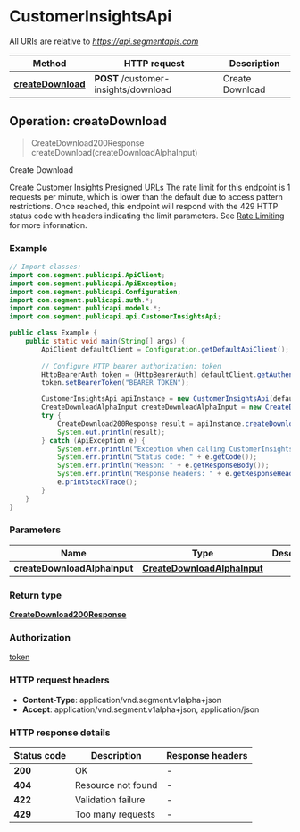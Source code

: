 # CustomerInsightsApi

All URIs are relative to *https://api.segmentapis.com*

| Method | HTTP request | Description |
|------------- | ------------- | -------------|
| [**createDownload**](CustomerInsightsApi.md#createDownload) | **POST** /customer-insights/download | Create Download |



## Operation: createDownload

> CreateDownload200Response createDownload(createDownloadAlphaInput)

Create Download

Create Customer Insights Presigned URLs   The rate limit for this endpoint is 1 requests per minute, which is lower than the default due to access pattern restrictions. Once reached, this endpoint will respond with the 429 HTTP status code with headers indicating the limit parameters. See [Rate Limiting](/#tag/Rate-Limits) for more information.

### Example

```java
// Import classes:
import com.segment.publicapi.ApiClient;
import com.segment.publicapi.ApiException;
import com.segment.publicapi.Configuration;
import com.segment.publicapi.auth.*;
import com.segment.publicapi.models.*;
import com.segment.publicapi.api.CustomerInsightsApi;

public class Example {
    public static void main(String[] args) {
        ApiClient defaultClient = Configuration.getDefaultApiClient();
        
        // Configure HTTP bearer authorization: token
        HttpBearerAuth token = (HttpBearerAuth) defaultClient.getAuthentication("token");
        token.setBearerToken("BEARER TOKEN");

        CustomerInsightsApi apiInstance = new CustomerInsightsApi(defaultClient);
        CreateDownloadAlphaInput createDownloadAlphaInput = new CreateDownloadAlphaInput(); // CreateDownloadAlphaInput | 
        try {
            CreateDownload200Response result = apiInstance.createDownload(createDownloadAlphaInput);
            System.out.println(result);
        } catch (ApiException e) {
            System.err.println("Exception when calling CustomerInsightsApi#createDownload");
            System.err.println("Status code: " + e.getCode());
            System.err.println("Reason: " + e.getResponseBody());
            System.err.println("Response headers: " + e.getResponseHeaders());
            e.printStackTrace();
        }
    }
}
```

### Parameters


| Name | Type | Description  | Notes |
|------------- | ------------- | ------------- | -------------|
| **createDownloadAlphaInput** | [**CreateDownloadAlphaInput**](CreateDownloadAlphaInput.md)|  | |

### Return type

[**CreateDownload200Response**](CreateDownload200Response.md)

### Authorization

[token](../README.md#token)

### HTTP request headers

- **Content-Type**: application/vnd.segment.v1alpha+json
- **Accept**: application/vnd.segment.v1alpha+json, application/json


### HTTP response details
| Status code | Description | Response headers |
|-------------|-------------|------------------|
| **200** | OK |  -  |
| **404** | Resource not found |  -  |
| **422** | Validation failure |  -  |
| **429** | Too many requests |  -  |

